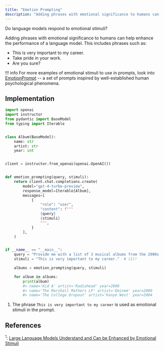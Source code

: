```yaml
---
title: "Emotion Prompting"
description: "Adding phrases with emotional significance to humans can help enhance the performance of a language model."
---
```


Do language models respond to emotional stimuli?

Adding phrases with emotional significance to humans can help enhance the performance of a language model. This includes phrases such as:

- This is very important to my career.
- Take pride in your work.
- Are you sure?

!!! info
    For more examples of emotional stimuli to use in prompts, look into [EmotionPrompt](https://arxiv.org/abs/2307.11760) -- a set of prompts inspired by well-established human psychological phenomena.

## Implementation
```python hl_lines="34"
import openai
import instructor
from pydantic import BaseModel
from typing import Iterable


class Album(BaseModel):
    name: str
    artist: str
    year: int


client = instructor.from_openai(openai.OpenAI())


def emotion_prompting(query, stimuli):
    return client.chat.completions.create(
        model="gpt-4-turbo-preview",
        response_model=Iterable[Album],
        messages=[
            {
                "role": "user",
                "content": f"""
                {query}
                {stimuli}
                """,
            }
        ],
    )


if __name__ == "__main__":
    query = "Provide me with a list of 3 musical albums from the 2000s."
    stimuli = "This is very important to my career."  # (1)!

    albums = emotion_prompting(query, stimuli)

    for album in albums:
        print(album)
        #> name='Kid A' artist='Radiohead' year=2000
        #> name='The Marshall Mathers LP' artist='Eminem' year=2000
        #> name='The College Dropout' artist='Kanye West' year=2004
```

1.  The phrase `This is very important to my career` is used as emotional stimuli in the prompt.

## References

<sup id="ref-1">1</sup>: [Large Language Models Understand and Can be Enhanced by Emotional Stimuli](https://arxiv.org/abs/2307.11760)
